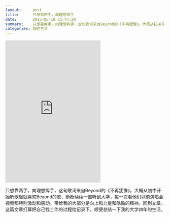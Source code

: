```yaml
---
layout:     post
title:      只想靠两手，向理想挥手
date:       2015-05-18 21:47:29
summary:    只想靠两手，向理想挥手，这句歌词来自Beyond的《不再犹豫》。大概从初中开始听歌起就喜欢Beyond的歌，断断续续一直听到大学，每一次看他们以前演唱会视频都特别激动和感动。带给我的大部分是向上和力量和酷酷的精神。回到文章，这篇文章打算把自己找工作的过程给记录下，顺便总结一下我的大学四年的生活。
categories: 我的生活
---
```

<iframe  height="450" src="https://www.youtube.com/embed/HePE0IEUyQ8" frameborder="0" allowfullscreen></iframe>

只想靠两手，向理想挥手，这句歌词来自Beyond的《不再犹豫》。大概从初中开始听歌起就喜欢Beyond的歌，断断续续一直听到大学，每一次看他们以前演唱会视频都特别激动和感动。带给我的大部分是向上和力量和酷酷的精神。回到文章，这篇文章打算把自己找工作的过程给记录下，顺便总结一下我的大学四年的生活。
